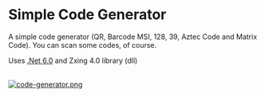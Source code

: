 # Simple Code Generator
A simple code generator (QR, Barcode MSI, 128, 39, Aztec Code and Matrix Code). You can scan some codes, of course.

Uses <a href="https://dotnet.microsoft.com/en-us/download/dotnet/6.0">.Net 6.0</a> <a>and Zxing 4.0 library (dll)</a><br><br>

[![code-generator.png](https://i.postimg.cc/N03dPrGN/code-generator.png)](https://postimg.cc/TycjK1Dm)
